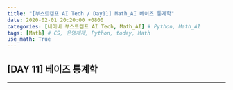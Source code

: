 ```yaml
---
title: "[부스트캠프 AI Tech / Day11] Math_AI 베이즈 통계학"
date: 2020-02-01 20:20:00 +0800
categories: [네이버 부스트캠프 AI Tech, Math_AI] # Python, Math_AI
tags: [Math] # CS, 운영체제, Python, today, Math
use_math: True
---
```



## **[DAY 11] 베이즈 통계학**

---
